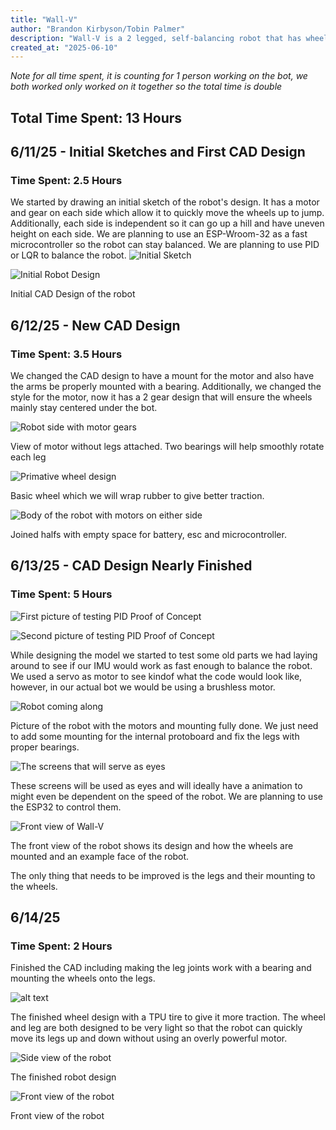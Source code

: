 ```yaml
---
title: "Wall-V"
author: "Brandon Kirbyson/Tobin Palmer"
description: "Wall-V is a 2 legged, self-balancing robot that has wheels and can jump."
created_at: "2025-06-10"
---
```


*Note for all time spent, it is counting for 1 person working on the bot, we both worked only worked on it together so the total time is double*

## Total Time Spent: 13 Hours

## 6/11/25 - Initial Sketches and First CAD Design

### Time Spent: 2.5 Hours

We started by drawing an initial sketch of the robot's design. It has a motor and gear on each side which allow it to quickly move the wheels up to jump. Additionally, each side is independent so it can go up a hill and have uneven height on each side. We are planning to use an ESP-Wroom-32 as a fast microcontroller so the robot can stay balanced. We are planning to use PID or LQR to balance the robot.
![Initial Sketch](./imgs/0.png)

![Initial Robot Design](./imgs/1.png)

Initial CAD Design of the robot

## 6/12/25 - New CAD Design

### Time Spent: 3.5 Hours

We changed the CAD design to have a mount for the motor and also have the arms be properly mounted with a bearing. Additionally, we changed the style for the motor, now it has a 2 gear design that will ensure the wheels mainly stay centered under the bot.

![Robot side with motor gears](./imgs/2.png)

View of motor without legs attached. Two bearings will help smoothly rotate each leg

![Primative wheel design](./imgs/3.png)

Basic wheel which we will wrap rubber to give better traction.

![Body of the robot with motors on either side](./imgs/4.png)

Joined halfs with empty space for battery, esc and microcontroller.

## 6/13/25 - CAD Design Nearly Finished

### Time Spent: 5 Hours

![First picture of testing PID Proof of Concept](./imgs/5.png)

![Second picture of testing PID Proof of Concept](./imgs/6.png)

While designing the model we started to test some old parts we had laying around to see if our IMU would work as fast enough to balance the robot. We used a servo as motor to see kindof what the code would look like, however, in our actual bot we would be using a brushless motor.

![Robot coming along](./imgs/7.png)

Picture of the robot with the motors and mounting fully done. We just need to add some mounting for the internal protoboard and fix the legs with proper bearings.

![The screens that will serve as eyes](./imgs/8.png)

These screens will be used as eyes and will ideally have a animation to might even be dependent on the speed of the robot. We are planning to use the ESP32 to control them.

![Front view of Wall-V](./imgs/9.png)

The front view of the robot shows its design and how the wheels are mounted and an example face of the robot.

The only thing that needs to be improved is the legs and their mounting to the wheels.

## 6/14/25

### Time Spent: 2 Hours

Finished the CAD including making the leg joints work with a bearing and mounting the wheels onto the legs.

![alt text](./imgs/10.png)

The finished wheel design with a TPU tire to give it more traction. The wheel and leg are both designed to be very light so that the robot can quickly move its legs up and down without using an overly powerful motor.

![Side view of the robot](./imgs/11.png)

The finished robot design

![Front view of the robot](./imgs/12.png)

Front view of the robot
